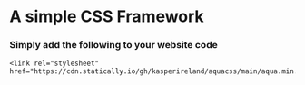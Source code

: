 # A simple CSS Framework


### Simply add the following to your website code
```
<link rel="stylesheet" href="https://cdn.statically.io/gh/kasperireland/aquacss/main/aqua.min.css">
```

